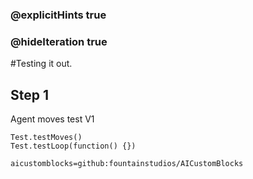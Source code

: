 ### @explicitHints true
### @hideIteration true 

#Testing it out.

## Step 1
Agent moves test V1

```ghost
Test.testMoves()
Test.testLoop(function() {})
```

```package
aicustomblocks=github:fountainstudios/AICustomBlocks
```
